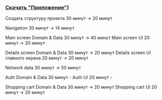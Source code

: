### [Скачать "Приложение"](https://github.com/menta1/aynur-bulatov-TestAndroid-vacc-2024/releases/download/qwe/app-debug.apk))

Создать структуру проекта 30 минут -> 20 минут

Navigation 30 минут -> 14 минут

Main screen Domain & Data 30 минут -> 40 минут
Main screen UI  20 минут -> 20 минут

Details screen Domain & Data  30 минут -> 20 минут
Details screen UI главного экрана 20 минут -> 20 минут

Network data  30 минут -> 50 минут

Auth Domain & Data  30 минут -
Auth UI  20 минут -

Shopping cart Domain & Data  30 минут -> 20 минут
Shopping cart UI  20 минут -> 20 минут
